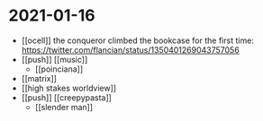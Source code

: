 # 2021-01-16

- [[ocell]] the conqueror climbed the bookcase for the first time: https://twitter.com/flancian/status/1350401269043757056
- [[push]] [[music]]
  - [[poinciana]]
- [[matrix]]
- [[high stakes worldview]]
- [[push]] [[creepypasta]]
  - [[slender man]]

